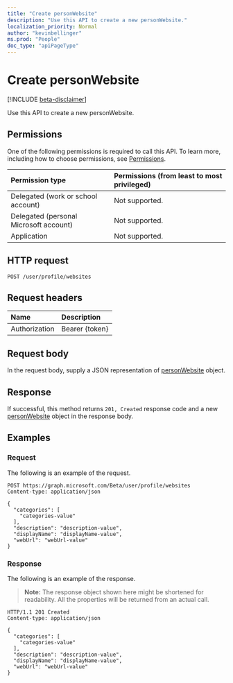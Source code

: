 ```yaml
---
title: "Create personWebsite"
description: "Use this API to create a new personWebsite."
localization_priority: Normal
author: "kevinbellinger"
ms.prod: "People"
doc_type: "apiPageType"
---
```


# Create personWebsite

[!INCLUDE [beta-disclaimer](../../includes/beta-disclaimer.md)]

Use this API to create a new personWebsite.

## Permissions

One of the following permissions is required to call this API. To learn more, including how to choose permissions, see [Permissions](/graph/permissions-reference).

| Permission type                        | Permissions (from least to most privileged) |
|:---------------------------------------|:--------------------------------------------|
| Delegated (work or school account)     | Not supported. |
| Delegated (personal Microsoft account) | Not supported. |
| Application                            | Not supported. |

## HTTP request

<!-- { "blockType": "ignored" } -->

```http
POST /user/profile/websites
```

## Request headers

| Name          | Description   |
|:--------------|:--------------|
| Authorization | Bearer {token} |

## Request body

In the request body, supply a JSON representation of [personWebsite](../resources/personwebsite.md) object.

## Response

If successful, this method returns `201, Created` response code and a new [personWebsite](../resources/personwebsite.md) object in the response body.

## Examples

### Request

The following is an example of the request.
<!-- {
  "blockType": "request",
  "name": "create_personwebsite_from_profile"
}-->

```http
POST https://graph.microsoft.com/Beta/user/profile/websites
Content-type: application/json

{
  "categories": [
    "categories-value"
  ],
  "description": "description-value",
  "displayName": "displayName-value",
  "webUrl": "webUrl-value"
}
```

### Response

The following is an example of the response.

> **Note:** The response object shown here might be shortened for readability. All the properties will be returned from an actual call.

<!-- {
  "blockType": "response",
  "truncated": true,
  "@odata.type": "microsoft.graph.personWebsite"
} -->

```http
HTTP/1.1 201 Created
Content-type: application/json

{
  "categories": [
    "categories-value"
  ],
  "description": "description-value",
  "displayName": "displayName-value",
  "webUrl": "webUrl-value"
}
```

<!-- uuid: 16cd6b66-4b1a-43a1-adaf-3a886856ed98
2019-02-04 14:57:30 UTC -->
<!-- {
  "type": "#page.annotation",
  "description": "Create personWebsite",
  "keywords": "",
  "section": "documentation",
  "tocPath": ""
}-->